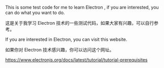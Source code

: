 This is some test code for me to learn Electron , if you are interested, you can do what you want to do.

这是关于我学习 Electron 技术的一些测试代码，如果大家有兴趣，可以自行参考。

If you are interested in Electron, you can visit this website. 

如果你对 Electron 技术感兴趣，你可以访问这个网址。

https://www.electronjs.org/docs/latest/tutorial/tutorial-prerequisites
